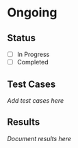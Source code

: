 # Ongoing

## Status
- [ ] In Progress
- [ ] Completed

## Test Cases
*Add test cases here*

## Results
*Document results here*
